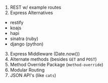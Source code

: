1. REST w/ example routes
2. Express Alternatives
  - restify
  - koajs
  - hapi
  - sinatra (ruby)
  - django (python)
3. Express Middleware (Date.now())
4. Alternate methods (besides `GET` and `POST`)
5. Method Override Package (`method-override`)
6. Modular Routing
7. JSON API's (like `cats`)
